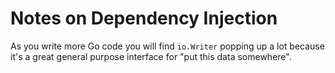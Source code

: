 # Notes on Dependency Injection

As you write more Go code you will find `io.Writer` popping up a lot because it's a great general purpose interface for "put this data somewhere".
